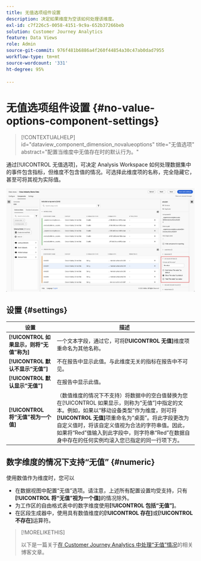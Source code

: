 ```yaml
---
title: 无值选项组件设置
description: 决定如果维度为空该如何处理该维度。
exl-id: c7f226c5-0058-4151-9c9a-652b37266beb
solution: Customer Journey Analytics
feature: Data Views
role: Admin
source-git-commit: 976f481b6886a4f260f44854a30c47ab0dad7955
workflow-type: tm+mt
source-wordcount: '331'
ht-degree: 95%

---
```


# 无值选项组件设置 {#no-value-options-component-settings}

<!-- markdownlint-disable MD034 -->

>[!CONTEXTUALHELP]
>id="dataview_component_dimension_novalueoptions"
>title="无值选项"
>abstract="配置当维度中无值存在时的默认行为。"

<!-- markdownlint-enable MD034 -->


通过[!UICONTROL 无值选项]，可决定 Analysis Workspace 如何处理数据集中的事件包含指标，但维度不包含值的情况。可选择此维度项的名称，完全隐藏它，甚至可将其视为实际值。

![无值选项](../assets/no-value-options.png)

## 设置 {#settings}

| 设置 | 描述 |
| --- | --- |
| **[!UICONTROL 如果显示，则将“无值”称为]** | 一个文本字段，通过它，可将&#x200B;**[!UICONTROL 无值]**&#x200B;维度项重命名为其他名称。 |
| **[!UICONTROL 默认不显示“无值”]** | 不在报告中显示此值。与此维度无关的指标在报告中不可见。 |
| **[!UICONTROL 默认显示“无值”]** | 在报告中显示此值。 |
| **[!UICONTROL 将“无值”视为一个值]** | （数值维度的情况下不支持）将数据中的空白值替换为您在[!UICONTROL 如果显示，则称为“无值”]中指定的文本。例如，如果以“移动设备类型”作为维度，则可将&#x200B;**[!UICONTROL 无值]**&#x200B;项重命名为“桌面”。将此字段更改为自定义值时，将该自定义值视为合法的字符串值。因此，如果将“Red”值输入到此字段中，则字符串“Red”在数据自身中存在的任何实例均滚入您已指定的同一行项下方。 |

## 数字维度的情况下支持“无值” {#numeric}

使用数值作为维度时，您可以

* 在数据视图中配置“无值”选项。请注意，上述所有配置设置均受支持，只有&#x200B;**[!UICONTROL 将“无值”视为一个值]**&#x200B;的情况除外。
* 为工作区的自由格式表中的数字维度使用&#x200B;**[!UICONTROL 包括“无值”]**。
* 在区段生成器中，使用具有数值维度的&#x200B;**[!UICONTROL 存在]**&#x200B;或&#x200B;**[!UICONTROL 不存在]**&#x200B;运算符。


>[!MORELIKETHIS]
>
>以下是一篇关于[在 Customer Journey Analytics 中处理“无值”情况](https://experienceleaguecommunities.adobe.com/t5/adobe-analytics-blogs/handling-quot-no-value-quot-in-customer-journey-analytics/ba-p/597339)的相关博客文章。

